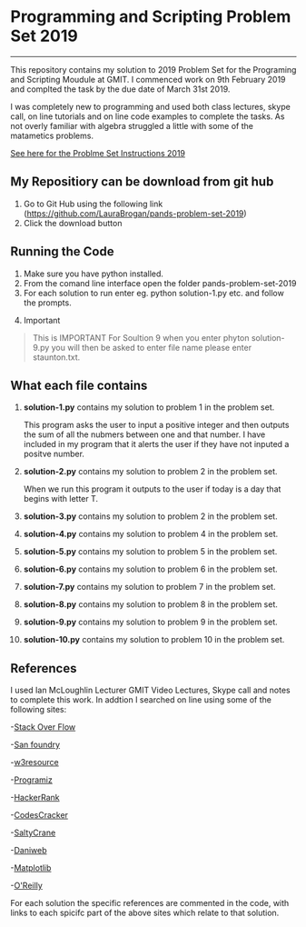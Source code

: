 # Programming and Scripting Problem Set 2019
----


This repository contains my solution to 2019 Problem Set for the Programing and Scripting Moudule at GMIT.
I commenced work on 9th February 2019 and complted the task by the due date of March 31st 2019.

I was completely new to programming and used both class lectures, skype call, on line tutorials and on line code examples to complete the tasks.  As not overly familiar with algebra struggled a little with some of the matametics problems.

[See here for the Problme Set Instructions 2019]()

## My Repositiory can be download from git hub 
1. Go to Git Hub using the following link (https://github.com/LauraBrogan/pands-problem-set-2019)
2. Click the download button


## Running the Code
1. Make sure you have python installed.
2. From the comand line interface open the folder pands-problem-set-2019
3. For each solution to run enter eg. python solution-1.py etc. and follow the prompts.
4. > [!IMPORTANT]
> This is IMPORTANT
    For Soultion 9 when you enter phyton solution-9.py you will then be asked to enter file name please enter staunton.txt.


## What each file contains

1. **solution-1.py** contains my solution to problem 1 in the problem set.

    This program asks the user to input a positive integer and then outputs the sum of all the nubmers between one and that number.  I have included in my program that it alerts the user if they have not inputed a positve number.

2. **solution-2.py** contains my solution to problem 2 in the problem set.

    When we run this program it outputs to the user if today is a day that begins with letter T.  

3. **solution-3.py** contains my solution to problem 2 in the problem set.

4. **solution-4.py** contains my solution to problem 4 in the problem set.

5. **solution-5.py** contains my solution to problem 5 in the problem set.

6. **solution-6.py** contains my solution to problem 6 in the problem set.

7. **solution-7.py** contains my solution to problem 7 in the problem set.

8. **solution-8.py** contains my solution to problem 8 in the problem set.

9. **solution-9.py** contains my solution to problem 9 in the problem set.


10. **solution-10.py** contains my solution to problem 10 in the problem set.

## References
I used Ian McLoughlin Lecturer GMIT Video Lectures, Skype call and notes to complete this work.
In addtion I searched on line using some of the following sites:

-[Stack Over Flow](www.stackoverflow.com)

-[San foundry](www.sanfoundry.com/)

-[w3resource](www.w3resource.com)

-[Programiz](www.programiz.com)

-[HackerRank](www.hackerrank.com)

-[CodesCracker](www.codescracker.com)

-[SaltyCrane](www.saltycrane.com)

-[Daniweb](www.daniweb.com)

-[Matplotlib](matplotlib.org)

-[O'Reilly](www.oreilly.com)

For each solution the specific references are commented in the code, with links to each spicifc part of the above sites which relate to that solution. 